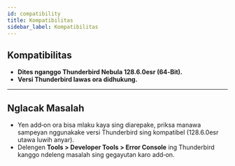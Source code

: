 ```yaml
---
id: compatibility
title: Kompatibilitas
sidebar_label: Kompatibilitas
---
```


## Kompatibilitas

- **Dites nganggo Thunderbird Nebula 128.6.0esr (64‑Bit).**
- **Versi Thunderbird lawas ora didhukung.**

---

## Nglacak Masalah

- Yen add‑on ora bisa mlaku kaya sing diarepake, priksa manawa sampeyan nggunakake versi Thunderbird sing kompatibel (128.6.0esr utawa luwih anyar).
- Delengen **Tools > Developer Tools > Error Console** ing Thunderbird kanggo ndeleng masalah sing gegayutan karo add‑on.
